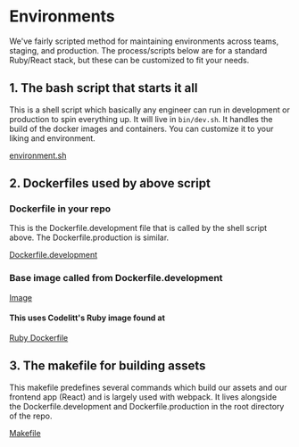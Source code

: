 Environments 
=======

We've fairly scripted method for maintaining environments across teams, staging, and production. The process/scripts below are for a standard Ruby/React stack, but these can be customized to fit your needs.

## 1. The bash script that starts it all
This is a shell script which basically any engineer can run in development or production to spin everything up. 
It will live in `bin/dev.sh`.
It handles the build of the docker images and containers. You can customize it to your liking and environment.

[environment.sh](https://github.com/codelittinc/incubator-resources/blob/master/best_practices/environments/environment.sh)

## 2. Dockerfiles used by above script 

### Dockerfile in your repo

This is the Dockerfile.development file that is called by the shell script above. The Dockerfile.production is similar.

[Dockerfile.development](https://github.com/codelittinc/incubator-resources/blob/master/best_practices/environments/Dockerfile.development)

### Base image called from Dockerfile.development

[Image](https://github.com/codelittinc/dockerfiles/blob/master/ruby/Dockerfile)

#### This uses Codelitt's Ruby image found at

[Ruby Dockerfile](https://github.com/codelittinc/dockerfiles/blob/master/ruby/Dockerfile)

## 3. The makefile for building assets

This makefile predefines several commands which build our assets and our frontend app (React) and is largely used with webpack. It lives alongside the Dockerfile.development and Dockerfile.production in the root directory of the repo.  

[Makefile](https://github.com/codelittinc/incubator-resources/blob/master/best_practices/environments/Makefile)
